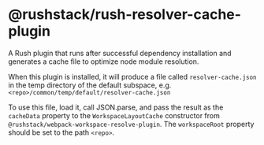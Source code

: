 # @rushstack/rush-resolver-cache-plugin

A Rush plugin that runs after successful dependency installation and generates a cache file to optimize node module resolution.

When this plugin is installed, it will produce a file called `resolver-cache.json` in the temp directory of the default subspace, e.g. `<repo>/common/temp/default/resolver-cache.json`

To use this file, load it, call JSON.parse, and pass the result as the `cacheData` property to the `WorkspaceLayoutCache` constructor from `@rushstack/webpack-workspace-resolve-plugin`. The `workspaceRoot` property should be set to the path `<repo>`.